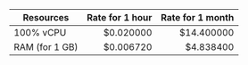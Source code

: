 | Resources      | Rate for 1 hour | Rate for 1 month |
|----------------|----------------:|-----------------:|
| 100% vCPU      | $0.020000       | $14.400000       |
| RAM (for 1 GB) | $0.006720       | $4.838400        |
